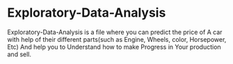 # Exploratory-Data-Analysis

Exploratory-Data-Analysis is a file where you can predict the price of A car with help of their different parts(such as Engine, Wheels, color, Horsepower, Etc) And help you to Understand how to make Progress in Your production and sell.
